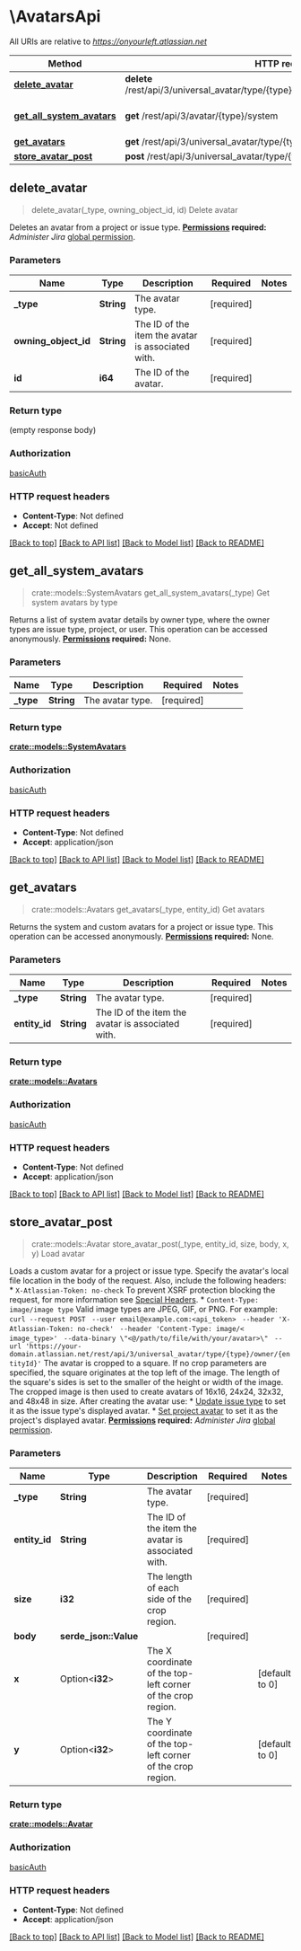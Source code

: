 # \AvatarsApi

All URIs are relative to *https://onyourleft.atlassian.net*

Method | HTTP request | Description
------------- | ------------- | -------------
[**delete_avatar**](AvatarsApi.md#delete_avatar) | **delete** /rest/api/3/universal_avatar/type/{type}/owner/{owningObjectId}/avatar/{id} | Delete avatar
[**get_all_system_avatars**](AvatarsApi.md#get_all_system_avatars) | **get** /rest/api/3/avatar/{type}/system | Get system avatars by type
[**get_avatars**](AvatarsApi.md#get_avatars) | **get** /rest/api/3/universal_avatar/type/{type}/owner/{entityId} | Get avatars
[**store_avatar_post**](AvatarsApi.md#store_avatar_post) | **post** /rest/api/3/universal_avatar/type/{type}/owner/{entityId} | Load avatar



## delete_avatar

> delete_avatar(_type, owning_object_id, id)
Delete avatar

Deletes an avatar from a project or issue type.  **[Permissions](#permissions) required:** *Administer Jira* [global permission](https://confluence.atlassian.com/x/x4dKLg).

### Parameters


Name | Type | Description  | Required | Notes
------------- | ------------- | ------------- | ------------- | -------------
**_type** | **String** | The avatar type. | [required] |
**owning_object_id** | **String** | The ID of the item the avatar is associated with. | [required] |
**id** | **i64** | The ID of the avatar. | [required] |

### Return type

 (empty response body)

### Authorization

[basicAuth](../README.md#basicAuth)

### HTTP request headers

- **Content-Type**: Not defined
- **Accept**: Not defined

[[Back to top]](#) [[Back to API list]](../README.md#documentation-for-api-endpoints) [[Back to Model list]](../README.md#documentation-for-models) [[Back to README]](../README.md)


## get_all_system_avatars

> crate::models::SystemAvatars get_all_system_avatars(_type)
Get system avatars by type

Returns a list of system avatar details by owner type, where the owner types are issue type, project, or user.  This operation can be accessed anonymously.  **[Permissions](#permissions) required:** None.

### Parameters


Name | Type | Description  | Required | Notes
------------- | ------------- | ------------- | ------------- | -------------
**_type** | **String** | The avatar type. | [required] |

### Return type

[**crate::models::SystemAvatars**](SystemAvatars.md)

### Authorization

[basicAuth](../README.md#basicAuth)

### HTTP request headers

- **Content-Type**: Not defined
- **Accept**: application/json

[[Back to top]](#) [[Back to API list]](../README.md#documentation-for-api-endpoints) [[Back to Model list]](../README.md#documentation-for-models) [[Back to README]](../README.md)


## get_avatars

> crate::models::Avatars get_avatars(_type, entity_id)
Get avatars

Returns the system and custom avatars for a project or issue type.  This operation can be accessed anonymously.  **[Permissions](#permissions) required:** None.

### Parameters


Name | Type | Description  | Required | Notes
------------- | ------------- | ------------- | ------------- | -------------
**_type** | **String** | The avatar type. | [required] |
**entity_id** | **String** | The ID of the item the avatar is associated with. | [required] |

### Return type

[**crate::models::Avatars**](Avatars.md)

### Authorization

[basicAuth](../README.md#basicAuth)

### HTTP request headers

- **Content-Type**: Not defined
- **Accept**: application/json

[[Back to top]](#) [[Back to API list]](../README.md#documentation-for-api-endpoints) [[Back to Model list]](../README.md#documentation-for-models) [[Back to README]](../README.md)


## store_avatar_post

> crate::models::Avatar store_avatar_post(_type, entity_id, size, body, x, y)
Load avatar

Loads a custom avatar for a project or issue type.  Specify the avatar's local file location in the body of the request. Also, include the following headers:   *  `X-Atlassian-Token: no-check` To prevent XSRF protection blocking the request, for more information see [Special Headers](#special-request-headers).  *  `Content-Type: image/image type` Valid image types are JPEG, GIF, or PNG.  For example:   `curl --request POST `  `--user email@example.com:<api_token> `  `--header 'X-Atlassian-Token: no-check' `  `--header 'Content-Type: image/< image_type>' `  `--data-binary \"<@/path/to/file/with/your/avatar>\" `  `--url 'https://your-domain.atlassian.net/rest/api/3/universal_avatar/type/{type}/owner/{entityId}'`  The avatar is cropped to a square. If no crop parameters are specified, the square originates at the top left of the image. The length of the square's sides is set to the smaller of the height or width of the image.  The cropped image is then used to create avatars of 16x16, 24x24, 32x32, and 48x48 in size.  After creating the avatar use:   *  [Update issue type](#api-rest-api-3-issuetype-id-put) to set it as the issue type's displayed avatar.  *  [Set project avatar](#api-rest-api-3-project-projectIdOrKey-avatar-put) to set it as the project's displayed avatar.  **[Permissions](#permissions) required:** *Administer Jira* [global permission](https://confluence.atlassian.com/x/x4dKLg).

### Parameters


Name | Type | Description  | Required | Notes
------------- | ------------- | ------------- | ------------- | -------------
**_type** | **String** | The avatar type. | [required] |
**entity_id** | **String** | The ID of the item the avatar is associated with. | [required] |
**size** | **i32** | The length of each side of the crop region. | [required] |
**body** | **serde_json::Value** |  | [required] |
**x** | Option<**i32**> | The X coordinate of the top-left corner of the crop region. |  |[default to 0]
**y** | Option<**i32**> | The Y coordinate of the top-left corner of the crop region. |  |[default to 0]

### Return type

[**crate::models::Avatar**](Avatar.md)

### Authorization

[basicAuth](../README.md#basicAuth)

### HTTP request headers

- **Content-Type**: Not defined
- **Accept**: application/json

[[Back to top]](#) [[Back to API list]](../README.md#documentation-for-api-endpoints) [[Back to Model list]](../README.md#documentation-for-models) [[Back to README]](../README.md)

